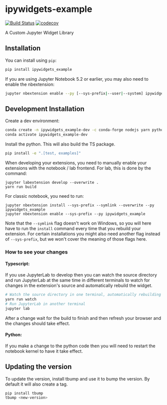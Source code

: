 
# ipywidgets-example

[![Build Status](https://travis-ci.org/datalayer-examples/ipywidgets-example.svg?branch=master)](https://travis-ci.org/datalayer-examples/ipywidgets_example)
[![codecov](https://codecov.io/gh/datalayer-examples/ipywidgets-example/branch/master/graph/badge.svg)](https://codecov.io/gh/datalayer-examples/ipywidgets-example)


A Custom Jupyter Widget Library

## Installation

You can install using `pip`:

```bash
pip install ipywidgets_example
```

If you are using Jupyter Notebook 5.2 or earlier, you may also need to enable
the nbextension:
```bash
jupyter nbextension enable --py [--sys-prefix|--user|--system] ipywidgets_example
```

## Development Installation

Create a dev environment:
```bash
conda create -n ipywidgets_example-dev -c conda-forge nodejs yarn python jupyterlab
conda activate ipywidgets_example-dev
```

Install the python. This will also build the TS package.
```bash
pip install -e ".[test, examples]"
```

When developing your extensions, you need to manually enable your extensions with the
notebook / lab frontend. For lab, this is done by the command:

```
jupyter labextension develop --overwrite .
yarn run build
```

For classic notebook, you need to run:

```
jupyter nbextension install --sys-prefix --symlink --overwrite --py ipywidgets_example
jupyter nbextension enable --sys-prefix --py ipywidgets_example
```

Note that the `--symlink` flag doesn't work on Windows, so you will here have to run
the `install` command every time that you rebuild your extension. For certain installations
you might also need another flag instead of `--sys-prefix`, but we won't cover the meaning
of those flags here.

### How to see your changes
#### Typescript:
If you use JupyterLab to develop then you can watch the source directory and run JupyterLab at the same time in different
terminals to watch for changes in the extension's source and automatically rebuild the widget.

```bash
# Watch the source directory in one terminal, automatically rebuilding when needed
yarn run watch
# Run JupyterLab in another terminal
jupyter lab
```

After a change wait for the build to finish and then refresh your browser and the changes should take effect.

#### Python:
If you make a change to the python code then you will need to restart the notebook kernel to have it take effect.

## Updating the version

To update the version, install tbump and use it to bump the version.
By default it will also create a tag.

```bash
pip install tbump
tbump <new-version>
```

